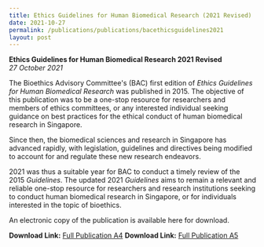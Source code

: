 ```yaml
---
title: Ethics Guidelines for Human Biomedical Research (2021 Revised)
date: 2021-10-27
permalink: /publications/publications/bacethicsguidelines2021
layout: post
---
```

**Ethics Guidelines for Human Biomedical Research 2021 Revised** <br>
*27 October 2021*

The Bioethics Advisory Committee's (BAC) first edition of *Ethics Guidelines for Human Biomedical Research* was published in 2015. The objective of this publication was to be a one-stop resource for researchers and members of ethics committees, or any interested individual seeking guidance on best practices for the ethical conduct of human biomedical research in Singapore.

Since then, the biomedical sciences and research in Singapore has advanced rapidly, with legislation, guidelines and directives being modified to account for and regulate these new research endeavors.

2021 was thus a suitable year for BAC to conduct a timely review of the 2015 *Guidelines*. The updated 2021 *Guidelines* aims to remain a relevant and reliable one-stop resource for researchers and research institutions seeking to conduct human biomedical research in Singapore, or for individuals interested in the topic of bioethics.

An electronic copy of the publication is available here for download.

**Download Link:** [Full Publication A4](https://go.gov.sg/bacethicsguidelines2021-a4)
**Download Link:** [Full Publication A5](https://go.gov.sg/bacethicsguidelines2021-a5)
